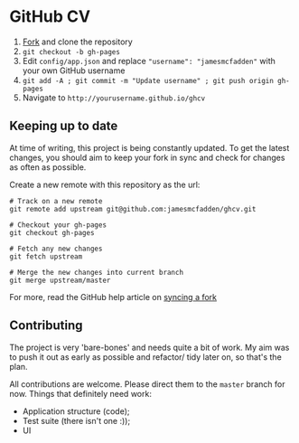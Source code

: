 # GitHub CV

1. [Fork](https://github.com/jamesmcfadden/ghcv/fork) and clone the repository
2. `git checkout -b gh-pages`
3. Edit `config/app.json` and replace `"username": "jamesmcfadden"` with your own GitHub username
4. `git add -A ; git commit -m "Update username" ; git push origin gh-pages`
5. Navigate to `http://yourusername.github.io/ghcv`

## Keeping up to date

At time of writing, this project is being constantly updated. To get the latest changes, you should aim to keep your fork in sync and check for changes as often as possible.

Create a new remote with this repository as the url:
    
    # Track on a new remote
    git remote add upstream git@github.com:jamesmcfadden/ghcv.git

    # Checkout your gh-pages
    git checkout gh-pages

    # Fetch any new changes
    git fetch upstream

    # Merge the new changes into current branch
    git merge upstream/master

For more, read the GitHub help article on [syncing a fork](https://help.github.com/articles/syncing-a-fork)

## Contributing

The project is very 'bare-bones' and needs quite a bit of work. My aim was to push it out as early as possible and refactor/ tidy later on, so that's the plan.

All contributions are welcome. Please direct them to the `master` branch for now. Things that definitely need work:

- Application structure (code);
- Test suite (there isn't one :));
- UI
